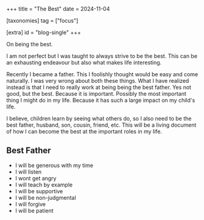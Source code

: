 +++
title = "The Best"
date = 2024-11-04

[taxonomies]
tag = ["focus"]

[extra]
id = "blog-single"
+++

On being the best.

<!-- more -->

I am not perfect but I was taught to always strive to be the best. This can be
an exhausting endeavour but also what makes life interesting.

Recently I became a father. This I foolishly thought would be easy and come
naturally. I was very wrong about both these things. What I have realized
instead is that I need to really work at being being the best father. Yes not
good, but the best. Because it is important. Possibly the most important thing
I might do in my life. Because it has such a large impact on my child's life.

I believe, children learn by seeing what others do, so I also need to be the
best father, husband, son, cousin, friend, etc. This will be a living document
of how I can become the best at the important roles in my life.

## Best Father
- I will be generous with my time
- I will listen
- I wont get angry
- I will teach by example
- I will be supportive
- I will be non-judgmental
- I will forgive
- I will be patient

